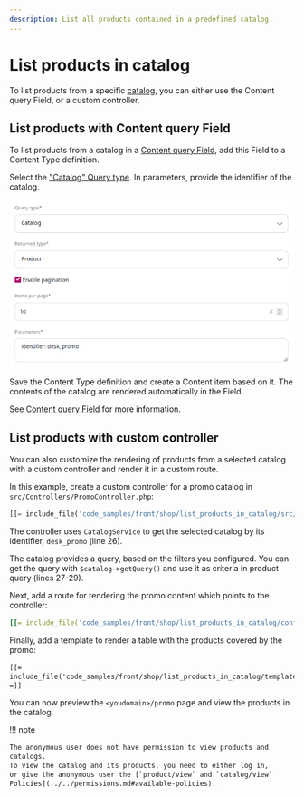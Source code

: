```yaml
---
description: List all products contained in a predefined catalog.
---
```


# List products in catalog

To list products from a specific [catalog](../../catalog/catalog.md#catalogs), you can either use the Content query Field,
or a custom controller.

## List products with Content query Field

To list products from a catalog in a [Content query Field](../../../api/field_types_reference/contentqueryfield.md),
add this Field to a Content Type definition.

Select the ["Catalog" Query type](../queries_and_controllers/built-in_query_types.md#catalog).
In parameters, provide the identifier of the catalog.

![Configuration of Content query Type for catalog](../../img/catalog_query_type_field.png)

Save the Content Type definition and create a Content item based on it.
The contents of the catalog are rendered automatically in the Field.

See [Content query Field](../queries_and_controllers/content_queries.md#pagination) for more information.

## List products with custom controller

You can also customize the rendering of products from a selected catalog with a custom controller and render it in a custom route.

In this example, create a custom controller for a promo catalog in `src/Controllers/PromoController.php`:

``` php hl_lines="26 27 29"
[[= include_file('code_samples/front/shop/list_products_in_catalog/src/Controller/PromoController.php') =]]
```

The controller uses `CatalogService` to get the selected catalog by its identifier, `desk_promo` (line 26).

The catalog provides a query, based on the filters you configured.
You can get the query with `$catalog->getQuery()` and use it as criteria in product query (lines 27-29).

Next, add a route for rendering the promo content which points to the controller:

``` yaml
[[= include_file('code_samples/front/shop/list_products_in_catalog/config/custom_routes.yaml') =]]
```

Finally, add a template to render a table with the products covered by the promo:

``` html+twig
[[= include_file('code_samples/front/shop/list_products_in_catalog/templates/themes/standard/full/promo.html.twig') =]]
```

You can now preview the `<youdomain>/promo` page and view the products
in the catalog.

!!! note

    The anonymous user does not have permission to view products and catalogs.
    To view the catalog and its products, you need to either log in,
    or give the anonymous user the [`product/view` and `catalog/view` Policies](../../permissions.md#available-policies).
